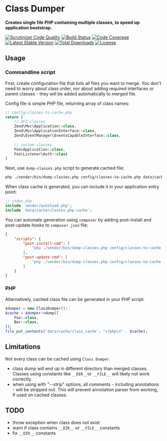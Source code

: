 Class Dumper
============

**Creates single file PHP containing multiple classes, to speed up application bootstrap.**

[![Scrutinizer Code Quality](https://scrutinizer-ci.com/g/mtymek/class-dumper/badges/quality-score.png?b=master)](https://scrutinizer-ci.com/g/mtymek/class-dumper/?branch=master)
[![Build Status](https://scrutinizer-ci.com/g/mtymek/class-dumper/badges/build.png?b=master)](https://scrutinizer-ci.com/g/mtymek/class-dumper/build-status/master)
[![Code Coverage](https://scrutinizer-ci.com/g/mtymek/class-dumper/badges/coverage.png?b=master)](https://scrutinizer-ci.com/g/mtymek/class-dumper/?branch=master)
[![Latest Stable Version](https://poser.pugx.org/mtymek/class-dumper/v/stable)](https://packagist.org/packages/mtymek/class-dumper)
[![Total Downloads](https://poser.pugx.org/mtymek/class-dumper/downloads)](https://packagist.org/packages/mtymek/class-dumper)
[![License](https://poser.pugx.org/mtymek/class-dumper/license)](https://packagist.org/packages/mtymek/class-dumper)

Usage
-----

### Commandline script

First, create configuration file that lists all files you want to merge. You don't need 
to worry about class order, nor about adding required interfaces or parent classes - they 
will be added automatically to merged file. 

Config file is simple PHP file, returning array of class names:
 
```php
// config/classes-to-cache.php
return [
    // ZF2 classes
    Zend\Mvc\Application::class,
    Zend\Mvc\ApplicationInterface::class,
    Zend\EventManager\EventsCapableInterface::class,
   
    // custom classes
    Foo\Application::class,
    Foo\Listener\Auth::class    
]
```
 
Next, use `dump-classes.php` script to generate cached file: 

```bash
php ./vendor/bin/dump-classes.php config/classes-to-cache.php data/cache/classes.php.cache
```

When class cache is generated, you can include it in your application entry point: 

```php
// index.php
include 'vendor/autoload.php';
include 'data/cache/classes.php.cache';
```

You can automate generation using `composer` by adding post-install and post-update hooks
to `composer.json` file:

```json
{
    "scripts": {
        "post-install-cmd": [
            "php ./vendor/bin/dump-classes.php config/classes-to-cache.php data/cache/classes.php.cache-raw",
        ],
        "post-update-cmd": [
            "php ./vendor/bin/dump-classes.php config/classes-to-cache.php data/cache/classes.php.cache-raw",
        ]
    }
}
```

### PHP

Alternatively, cached class file can be generated in your PHP script:

```php
$dumper = new ClassDumper();
$cache = $dumper->dump([
    Foo::class,
    Bar::class,
]);
file_put_contents('data/cache/class_cache', "<?php\n" . $cache);
```

Limitations
-----------

Not every class can be cached using `Class Dumper`. 

* class dump will end up in different directory than merged classes. Classes using constants 
like `__DIR__`or `__FILE__` will likely not work correctly.
* when using with "--strip" options, all comments - including annotations - will be stripped 
out. This will prevent annotation parser from working, if used on cached classes.

TODO
----

* throw exception when class does not exist
* warn if class contains `__DIR__` or `__FILE__` constants
* fix `__DIR__` constants
